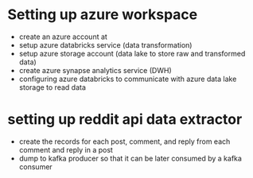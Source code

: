 # Setting up azure workspace
* create an azure account at 
* setup azure databricks service (data transformation)
* setup azure storage account (data lake to store raw and transformed data)
* create azure synapse analytics service (DWH)
* configuring azure databricks to communicate with azure data lake storage to read data

# setting up reddit api data extractor 
* create the records for each post, comment, and reply from each comment and reply in a post
* dump to kafka producer so that it can be later consumed by a kafka consumer 